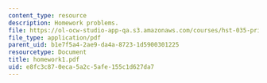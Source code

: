 ```yaml
---
content_type: resource
description: Homework problems.
file: https://ol-ocw-studio-app-qa.s3.amazonaws.com/courses/hst-035-principle-and-practice-of-human-pathology-spring-2003/e8fc3c870eca5a2c5afe155c1d627da7_homework1.pdf
file_type: application/pdf
parent_uid: b1e7f5a4-2ae9-da4a-8723-1d5900301225
resourcetype: Document
title: homework1.pdf
uid: e8fc3c87-0eca-5a2c-5afe-155c1d627da7
---
```

